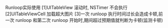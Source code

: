 Runloop实际使用
[1]UITableView 滚动时, NSTimer 不会执行
[2]UITableViewCell 加载超大图片
[3]一次 runloop 执行时间过长会造成卡顿,前一次 runloop 和第二次 runloop 开始时,期间超过预期值就判断为卡顿(监测卡顿)
